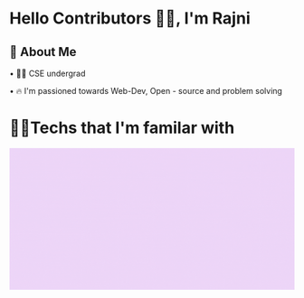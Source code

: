 
# Hello Contributors 👋🏼, I'm Rajni





## 🚀 About Me

• 🧑‍🎓 CSE undergrad

• 🔥 I'm passioned towards Web-Dev,
 Open - source and problem solving

  
# 🧑‍💻Techs that I'm familar with 

![App Screenshot](https://github.com/Rajni2002/Rajni2002/blob/main/HTML.gif)

  
